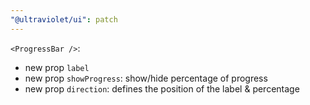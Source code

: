 ```yaml
---
"@ultraviolet/ui": patch
---
```


`<ProgressBar />`:
- new prop `label`
- new prop `showProgress`: show/hide percentage of progress
- new prop `direction`: defines the position of the label & percentage